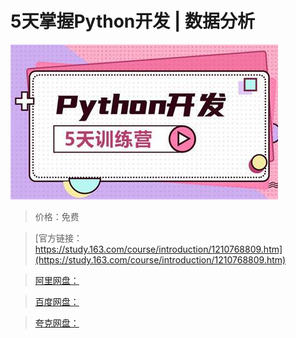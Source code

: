 # 5天掌握Python开发 | 数据分析

![img](../../../assets/study163/free/ea952ef07b77460595819cfd8c58ff9d.jpg)

> 价格：免费

> [官方链接：https://study.163.com/course/introduction/1210768809.htm](https://study.163.com/course/introduction/1210768809.htm)

> [阿里网盘：]()

> [百度网盘：]()

> [夸克网盘：]()

